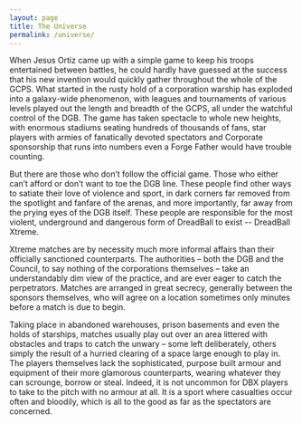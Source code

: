 ```yaml
---
layout: page
title: The Universe
permalink: /universe/
---
```


When Jesus Ortiz came up with a simple game to keep his troops entertained between battles, he could hardly have guessed at the success that his new invention would quickly gather throughout the whole of the GCPS. What started in the rusty hold of a corporation warship has exploded into a galaxy-wide phenomenon, with leagues and tournaments of various levels played out the length and breadth of the GCPS, all under the watchful control of the DGB. The game has taken spectacle to whole new heights, with enormous stadiums seating hundreds of thousands of fans, star players with armies of fanatically devoted spectators and Corporate sponsorship that runs into numbers even a Forge Father would have trouble counting.

But there are those who don’t follow the official game. Those who either can’t afford or don’t want to toe the DGB line. These people find other ways to satiate their love of violence and sport, in dark corners far removed from the spotlight and fanfare of the arenas, and more importantly, far away from the prying eyes of the DGB itself. These people are responsible for the most violent, underground and dangerous form of DreadBall to exist -- DreadBall Xtreme.

Xtreme matches are by necessity much more informal affairs than their officially sanctioned counterparts. The authorities – both the DGB and the Council, to say nothing of the corporations themselves – take an understandably dim view of the practice, and are ever eager to catch the perpetrators. Matches are arranged in great secrecy, generally between the sponsors themselves, who will agree on a location sometimes only minutes before a match is due to begin.

Taking place in abandoned warehouses, prison basements and even the holds of starships, matches usually play out over an area littered with obstacles and traps to catch the unwary – some left deliberately, others simply the result of a hurried clearing of a space large enough to play in. The players themselves lack the sophisticated, purpose built armour and equipment of their more glamorous counterparts, wearing whatever they can scrounge, borrow or steal. Indeed, it is not uncommon for DBX players to take to the pitch with no armour at all. It is a sport where casualties occur often and bloodily, which is all to the good as far as the spectators are concerned.
